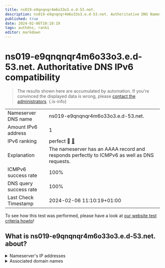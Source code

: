 ```yaml
---
title: ns019-e9qnqnqr4m6o33o3.e.d-53.net.
description: ns019-e9qnqnqr4m6o33o3.e.d-53.net. Authoritative DNS Nameserver IPv6 compatibility
published: true
date: 2024-02-06T10:10:19
tags: authdns, rank1
editor: markdown
---
```


# ns019-e9qnqnqr4m6o33o3.e.d-53.net. Authoritative DNS IPv6 compatibility

> The results shown here are accumulated by automation. If you're convinced the displayed data is wrong, please [contact the administrators](/howto/chat). 
{.is-info}




|   |   |
| - | - |
| Nameserver DNS name | ns019-e9qnqnqr4m6o33o3.e.d-53.net.
| Amount IPv6 address | 1
| IPv6 ranking | perfect :1st_place_medal: [🔗](/howto/ranking) |
| Explanation | The nameserver has an AAAA record and responds perfectly to ICMPv6 as well as DNS requests. |
| ICMPv6 success rate | 100%|
| DNS query success rate | 100% |
| Last Check Timestamp | 2024-02-06 11:10:19+01:00 |

To see how this test was performed, please have a look at [our website test criteria howto](/howto/testcriteria/authdns)!


## What is ns019-e9qnqnqr4m6o33o3.e.d-53.net. about?




<details>
<summary>Nameserver's IP addresses</summary>

2001:240:bb81::29:110

</details>



<details>
<summary>Associated domain names</summary>

www.nochubank.or.jp

</details>
